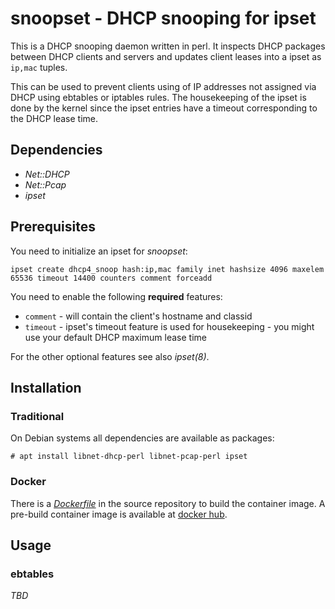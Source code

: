 # snoopset - DHCP snooping for ipset

This is a DHCP snooping daemon written in perl. It inspects DHCP packages
between DHCP clients and servers and updates client leases into a ipset as `ip,mac` tuples.

This can be used to prevent clients using of IP addresses not
assigned via DHCP using ebtables or iptables rules. The housekeeping of the ipset is done by the kernel since the ipset entries have a timeout corresponding to the DHCP lease time.


## Dependencies

- *Net::DHCP*
- *Net::Pcap*
- *ipset*


## Prerequisites

You need to initialize an ipset for *snoopset*:

```console
ipset create dhcp4_snoop hash:ip,mac family inet hashsize 4096 maxelem 65536 timeout 14400 counters comment forceadd
```

You need to enable the following **required** features:
- `comment` - will contain the client's hostname and classid
- `timeout` - ipset's timeout feature is used for housekeeping - you might use your default DHCP maximum lease time

For the other optional features see also *ipset(8)*.


## Installation

### Traditional

On Debian systems all dependencies are available as packages:

```console
# apt install libnet-dhcp-perl libnet-pcap-perl ipset
```

### Docker

There is a [*Dockerfile*](Dockerfile) in the source repository to build the container image. A pre-build container image is available at [docker hub](https://hub.docker.com/r/ibhde/snoopset). 


## Usage

### ebtables

*TBD*
